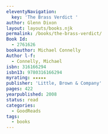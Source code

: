 ```yaml
---
eleventyNavigation:
  key: 'The Brass Verdict '
author: Glenn Dixon
layout: layouts/books.njk
permalink: /books/the-brass-verdict/
Book Id:
  - 2761626
bookauthor: Michael Connelly
Author l-f:
  - Connelly, Michael
isbn: 316166294
isbn13: 9780316166294
myrating: ★★★★★
publisher: 'Little, Brown & Company'
pages: 422
yearpublished: 2008
status: read
categories:
  - GoodReads
tags:
  - books
---
```

